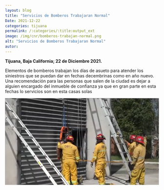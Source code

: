 ```yaml
---
layout: blog
title: "Servicios de Bomberos Trabajaran Normal"
Date: 2021-12-22
categories: tijuana
permalink: /:categories/:title:output_ext
image: /img/cnr/bomberos-trabajan-normal.png
alt: "Servicios de Bomberos Trabajaran Normal"
autor:
---
```


**Tijuana, Baja California; 22 de Diciembre 2021.** 

Elementos de bomberos trabajan los días de asueto para atender los siniestros que se puedan dar en fechas decembrinas como en año nuevo.
Una recomendación para las personas que salen de la ciudad es dejar a alguien encargado del inmueble de confianza ya que en gran parte en esta fechas lo servicios son en esta casas solas 


<div id="carouselExampleSlidesOnly" class="carousel slide" data-ride="carousel">
  <div class="carousel-inner">
    <div class="carousel-item active">
       <img class="d-block w-100" src="/img/cnr/bomberos-trabajan-normal.png" loading="lazy"  alt="Servicios de Bomberos Trabajaran Normal">
    </div>
  </div>
</div>